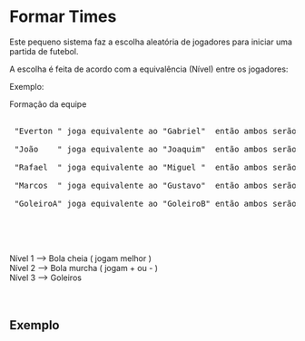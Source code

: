 <h1>Formar Times</h1>
 
 Este pequeno sistema faz a escolha aleatória de jogadores
 para iniciar uma partida de futebol. 
 
 A escolha é feita de acordo com a equivalência (Nível) entre os jogadores:

 Exemplo:

 Formação da equipe<br><br>

<pre>
 "Everton " joga equivalente ao "Gabriel"  então ambos serão nível 1.<br>
 "João    " joga equivalente ao "Joaquim"  então ambos serão nível 1.<br>
 "Rafael  " joga equivalente ao "Miguel "  então ambos serão nível 2.<br> 
 "Marcos  " joga equivalente ao "Gustavo"  então ambos serão nível 2.<br>
 "GoleiroA" joga equivalente ao "GoleiroB" então ambos serão nível 3.<br> 
 </pre>
 <br>
 <br>
 Nível 1 --> Bola cheia  ( jogam melhor )<br>
 Nível 2 --> Bola murcha ( jogam + ou - )<br>
 Nível 3 --> Goleiros<br>

 <br>
 <br>
 <h2>Exemplo</h2>

 
